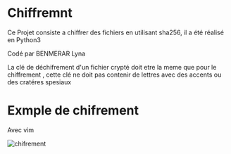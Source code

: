 # Chiffremnt 
Ce Projet consiste a chiffrer des fichiers en utilisant sha256, il a été réalisé en Python3 

Codé par BENMERAR Lyna 

La clé de déchifrement d'un fichier crypté doit etre la meme que pour le chiffrement , cette clé ne doit pas contenir de lettres avec des accents ou des cratéres spesiaux 

# Exmple de chifrement 

Avec vim

![chifrement](https://user-images.githubusercontent.com/106200222/171440354-7381dcdb-07e0-478a-bb7f-bdc22ecf30d0.PNG)
